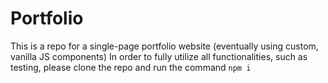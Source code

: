 # Portfolio
This is a repo for a single-page portfolio website (eventually using custom, vanilla JS components)
In order to fully utilize all functionalities, such as testing, please clone the repo and run the command `npm i`
